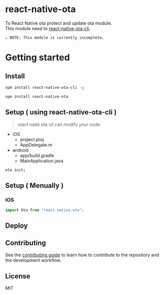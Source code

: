 # react-native-ota

To React Native ota protect and update ota module.  
This module need to [react-native-ota-cli](https://github.com/sniperak/react-native-ota-cli).

``` ⚠️ NOTE: This module is currently incomplete. ```  

# Getting started

## Install

```sh 
npm install react-native-ota-cli -g

npm install react-native-ota
```

## Setup ( using react-native-ota-cli )

> react natie ota cli can modify your code.

- iOS
  - project.proj
  - AppDelegate.m
- android
  - app/build.gradle
  - MainApplication.java 

```sh 
ota init;
```

## Setup ( Menually )

### iOS



```js
import Ota from "react-native-ota";

```


## Deploy


## Contributing

See the [contributing guide](CONTRIBUTING.md) to learn how to contribute to the repository and the development workflow.

## License

MIT
